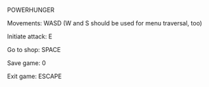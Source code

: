 POWERHUNGER

Movements: WASD (W and S should be used for menu traversal, too)

Initiate attack: E

Go to shop: SPACE

Save game: 0

Exit game: ESCAPE
